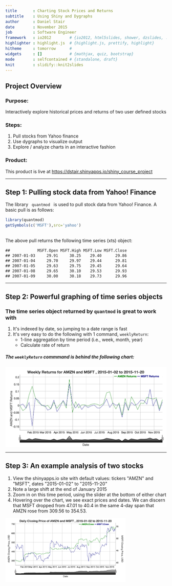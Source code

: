 ```yaml
---
title       : Charting Stock Prices and Returns
subtitle    : Using Shiny and Dygraphs
author      : Daniel Stair
date        : November 2015
job         : Software Engineer
framework   : io2012        # {io2012, html5slides, shower, dzslides, ...}
highlighter : highlight.js  # {highlight.js, prettify, highlight}
hitheme     : tomorrow      # 
widgets     : []            # {mathjax, quiz, bootstrap}
mode        : selfcontained # {standalone, draft}
knit        : slidify::knit2slides
---
```

## Project Overview

### Purpose:
Interactively explore historical prices and returns of two user defined stocks

### Steps:
1. Pull stocks from Yahoo finance
2. Use dygraphs to visualize output
3. Explore / analyze charts in an interactive fashion

### Product:
This product is live at https://dstair.shinyapps.io/shiny_course_project

---
## Step 1: Pulling stock data from Yahoo! Finance

The library <code> quantmod </code> is used to pull stock data from Yahoo! Finance. A basic pull is as follows:


```r
library(quantmod)
getSymbols(c('MSFT'),src='yahoo')
```

</br>
The above pull returns the following time series (xts) object:


```
##            MSFT.Open MSFT.High MSFT.Low MSFT.Close
## 2007-01-03     29.91     30.25    29.40      29.86
## 2007-01-04     29.70     29.97    29.44      29.81
## 2007-01-05     29.63     29.75    29.45      29.64
## 2007-01-08     29.65     30.10    29.53      29.93
## 2007-01-09     30.00     30.18    29.73      29.96
```

---
## Step 2: Powerful graphing of time series objects

### The time series object returned by <code>quantmod</code> is great to work with

1. It's indexed by date, so jumping to a date range is fast
2. It's very easy to do the following with 1 command, <code>weeklyReturn</code>:
    + 1-line aggregation by time period (i.e., week, month, year)
    + Calculate rate of return

##### The <code>weeklyReturn</code> commmand is behind the following chart:
    
<div style='text-align: center;'>
    <img height='250' src='./assets/img/StockTracker_returns.png' />
</div>

---
## Step 3: An example analysis of two stocks

1. View the shinyapps.io site with default values: tickers "AMZN" and "MSFT", dates "2015-01-02" to "2015-11-20"
2. Note a large shift at the end of January 2015
3. Zoom in on this time period, using the slider at the bottom of either chart
4. Hovering over the chart, we see exact prices and dates. We can discern that MSFT dropped from 47.01 to 40.4 in the same 4-day span that AMZN rose from 309.56 to 354.53.

<div style='text-align: left;'>
    <img height='200' src='./assets/img/StockTracker_graph.png' />
</div>


